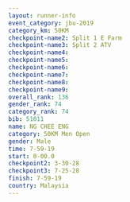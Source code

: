 ```yaml
---
layout: runner-info 
event_category: jbu-2019 
category_km: 50KM 
checkpoint-name2: Split 1 E Farm 
checkpoint-name3: Split 2 ATV 
checkpoint-name4: 
checkpoint-name5: 
checkpoint-name6: 
checkpoint-name7: 
checkpoint-name8: 
checkpoint-name9: 
overall_rank: 136
gender_rank: 74
category_rank: 74
bib: 51011
name: NG CHEE ENG
category: 50KM Men Open
gender: Male
time: 7-59-19
start: 0-00.0
checkpoint2: 3-30-28
checkpoint3: 7-25-28
finish: 7-59-19
country: Malaysia
---
```

